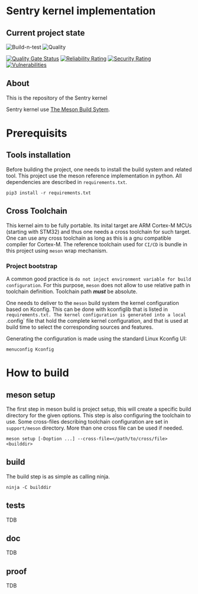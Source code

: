 # Sentry kernel implementation

## Current project state

![Build-n-test](https://git.orange.ledgerlabs.net/outpost/sentry-kernel/actions/workflows/build.yml/badge.svg)
![Quality](https://git.orange.ledgerlabs.net/outpost/sentry-kernel/actions/workflows/codequal.yml/badge.svg)

[![Quality Gate Status](https://sonarqube.orange.ledgerlabs.net/api/project_badges/measure?project=sentry-kernel&metric=alert_status&token=3fb69c3f1ffc9ea920e1cc7a6ea03045416f113f)](https://sonarqube.orange.ledgerlabs.net/dashboard?id=sentry-kernel)
[![Reliability Rating](https://sonarqube.orange.ledgerlabs.net/api/project_badges/measure?project=sentry-kernel&metric=reliability_rating&token=3fb69c3f1ffc9ea920e1cc7a6ea03045416f113f)](https://sonarqube.orange.ledgerlabs.net/dashboard?id=sentry-kernel)
[![Security Rating](https://sonarqube.orange.ledgerlabs.net/api/project_badges/measure?project=sentry-kernel&metric=security_rating&token=3fb69c3f1ffc9ea920e1cc7a6ea03045416f113f)](https://sonarqube.orange.ledgerlabs.net/dashboard?id=sentry-kernel)
[![Vulnerabilities](https://sonarqube.orange.ledgerlabs.net/api/project_badges/measure?project=sentry-kernel&metric=vulnerabilities&token=3fb69c3f1ffc9ea920e1cc7a6ea03045416f113f)](https://sonarqube.orange.ledgerlabs.net/dashboard?id=sentry-kernel)


## About

This is the repository of the Sentry kernel

Sentry kernel use [The Meson Build Sytem](https://mesonbuild.com/).

# Prerequisits

## Tools installation
Before building the project, one needs to install the build system and related tool. This project use the meson reference implementation in python. All dependencies are described in `requirements.txt`.

```console
pip3 install -r requirements.txt
```

## Cross Toolchain

This kernel aim to be fully portable. Its inital target are ARM Cortex-M MCUs (starting with STM32) and thus one needs a cross toolchain for such target. One can use any cross toolchain as long as this is a gnu compatible compiler for Cortex-M. The reference toolchain used for `CI/CD` is bundle in this project using `meson` wrap mechanism.

### Project bootstrap


A common good practice is `do not inject environment variable for build configuration`. For this purpose, `meson` does not allow to use relative path in toolchain definition. Toolchain path **_must_** be absolute.


One needs to deliver to the `meson` build system the kernel configuration based on Kconfig. This can be done with
kconfiglib that is listed in `requirements.txt. The kernel configuration is generated into a local `.config` file that
hold the complete kernel configuration, and that is used at build time to select the corresponding sources and features.

Generating the configuration is made using the standard Linux Kconfig UI:
```console
menuconfig Kconfig
```

# How to build

## meson setup
The first step in meson build is project setup, this will create a specific build directory for the given options. This step is also configuring the toolchain to use.
Some cross-files describing toolchain configuration are set in `support/meson` directory. More than one cross file can be used if needed.

```console
meson setup [-Doption ...] --cross-file=</path/to/cross/file> <builddir>
```

## build

The build step is as simple as calling ninja.
```console
ninja -C builddir
```

## tests
TDB
## doc
TDB
## proof
TDB

